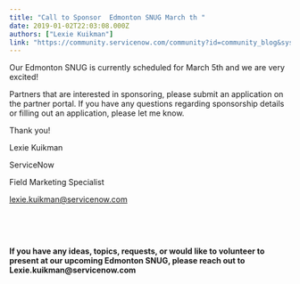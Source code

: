 ```yaml
---
title: "Call to Sponsor  Edmonton SNUG March th "
date: 2019-01-02T22:03:08.000Z
authors: ["Lexie Kuikman"]
link: "https://community.servicenow.com/community?id=community_blog&sys_id=af8b540ddb76af00656a5583ca9619b7"
---
```

<div class="cm-content-body">
<p>Our Edmonton SNUG is currently scheduled for March 5th and we are very excited!</p>
<p>Partners that are interested in sponsoring, please submit an application on the partner portal. If you have any questions regarding sponsorship details or filling out an application, please let me know.</p>
<p>Thank you!</p>
<p>Lexie Kuikman</p>
<p>ServiceNow</p>
<p>Field Marketing Specialist </p>
<p><a class="jive-link-email-small" title="k-email-small" href="mailto:doug.dykes&#64;servicenow.com" rel="nofollow">lexie.kuikman&#64;servicenow.com</a></p>
<p> </p>
<p> </p>
<p><strong>If you have any ideas, topics, requests, or would like to volunteer to present at our upcoming Edmonton SNUG, please reach out to Lexie.kuikman&#64;servicenow.com </strong></p>
<div class="cm-attachments-body"> </div>
</div>